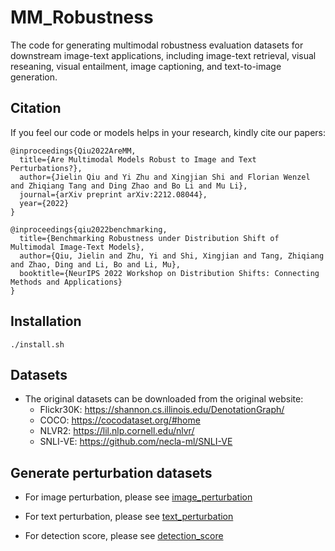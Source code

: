 # MM_Robustness

The code for generating multimodal robustness evaluation datasets for downstream image-text applications, including image-text retrieval, visual reseaning, visual entailment, image captioning, and text-to-image generation.

## Citation

If you feel our code or models helps in your research, kindly cite our papers:

```
@inproceedings{Qiu2022AreMM,
  title={Are Multimodal Models Robust to Image and Text Perturbations?},
  author={Jielin Qiu and Yi Zhu and Xingjian Shi and Florian Wenzel and Zhiqiang Tang and Ding Zhao and Bo Li and Mu Li},
  journal={arXiv preprint arXiv:2212.08044},
  year={2022}
}

@inproceedings{qiu2022benchmarking,
  title={Benchmarking Robustness under Distribution Shift of Multimodal Image-Text Models},
  author={Qiu, Jielin and Zhu, Yi and Shi, Xingjian and Tang, Zhiqiang and Zhao, Ding and Li, Bo and Li, Mu},
  booktitle={NeurIPS 2022 Workshop on Distribution Shifts: Connecting Methods and Applications}
}
```

## Installation

```
./install.sh
```

## Datasets

- The original datasets can be downloaded from the original website:
  - Flickr30K: https://shannon.cs.illinois.edu/DenotationGraph/
  - COCO: https://cocodataset.org/#home
  - NLVR2: https://lil.nlp.cornell.edu/nlvr/
  - SNLI-VE: https://github.com/necla-ml/SNLI-VE

## Generate perturbation datasets

- For image perturbation, please see [image_perturbation](https://github.com/Jason-Qiu/MM_Robustness/tree/main/image_perturbation)

- For text perturbation, please see [text_perturbation](https://github.com/Jason-Qiu/MM_Robustness/tree/main/text_perturbation)

- For detection score, please see [detection_score](https://github.com/Jason-Qiu/MM_Robustness/tree/main/detection_score)

